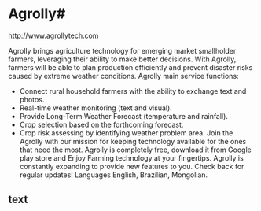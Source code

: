 # Agrolly#  
http://www.agrollytech.com

Agrolly brings agriculture technology for emerging market smallholder farmers, leveraging their ability to make better decisions. With Agrolly, farmers will be able to plan production efficiently and prevent disaster risks caused by extreme weather conditions. 
Agrolly main service functions:
* Connect rural household farmers with the ability to exchange text and photos.
* Real-time weather monitoring (text and visual).
* Provide Long-Term Weather Forecast (temperature and rainfall).
* Crop selection based on the forthcoming forecast. 
* Crop risk assessing by identifying weather problem area.
Join the Agrolly with our mission for keeping technology available for the ones that need the most. Agrolly is completely free, download it from Google play store and Enjoy Farming technology at your fingertips. Agrolly is constantly expanding to provide new features to you. Check back for regular updates!
Languages English, Brazilian, Mongolian.

## text ##
